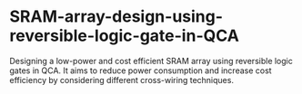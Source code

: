 # SRAM-array-design-using-reversible-logic-gate-in-QCA
Designing a low-power and cost efficient SRAM array using reversible logic gates in QCA. It aims to reduce power consumption and increase cost efficiency by considering different cross-wiring techniques.
